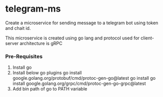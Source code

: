 # telegram-ms

Create a microservice for sending message to a telegram bot using token and chait id.

This microservice is created using go lang and protocol used for client-server architecture is gRPC

### Pre-Requisites 
1. Install go
2. Install below go plugins
    go install google.golang.org/protobuf/cmd/protoc-gen-go@latest
    go install go install google.golang.org/grpc/cmd/protoc-gen-go-grpc@latest
3. Add bin path of go to PATH variable 
